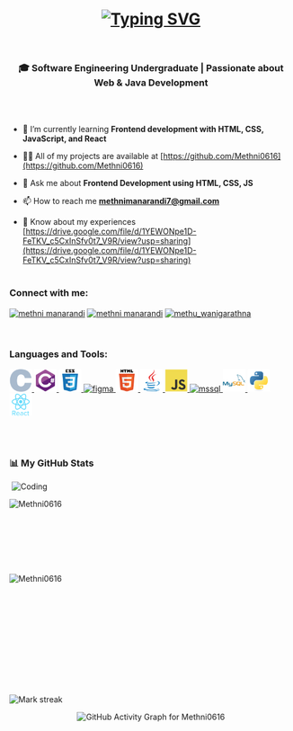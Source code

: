 <h1 align="center"><a href="https://git.io/typing-svg"><img src="https://readme-typing-svg.demolab.com?font=Fira+Code&size=24&pause=1000&width=435&lines=Hi+%2C+I'm+Methni+Manarandi+%F0%9F%91%8B;Software+Engineering+student+;Learning%2C+Building+%26+Coding" alt="Typing SVG" /></a></h1>
<br>


<h3 align="center">🎓 Software Engineering Undergraduate | Passionate about Web & Java Development</h3>

<br><br>



- 🌱 I’m currently learning **Frontend development with HTML, CSS, JavaScript, and React**

- 👨‍💻 All of my projects are available at [https://github.com/Methni0616](https://github.com/Methni0616)

- 💬 Ask me about **Frontend Development using HTML, CSS, JS**

- 📫 How to reach me **methnimanarandi7@gmail.com**

- 📄 Know about my experiences [https://drive.google.com/file/d/1YEWONpe1D-FeTKV_c5CxInSfv0t7_V9R/view?usp=sharing](https://drive.google.com/file/d/1YEWONpe1D-FeTKV_c5CxInSfv0t7_V9R/view?usp=sharing)
<br><br>
<h3 align="left">Connect with me:</h3>
<p align="left">
<a href="https://www.linkedin.com/in/methni-manarandi-196465270" target="_blank"><img align="center" src="https://raw.githubusercontent.com/rahuldkjain/github-profile-readme-generator/master/src/images/icons/Social/linked-in-alt.svg" alt="methni manarandi" height="30" width="40" /></a>
<a href="https://web.facebook.com/methni.manarandi" target="_blank"><img align="center" src="https://raw.githubusercontent.com/rahuldkjain/github-profile-readme-generator/master/src/images/icons/Social/facebook.svg" alt="methni manarandi" height="30" width="40" /></a>
<a href="https://instagram.com/methu_wanigarathna" target="blank"><img align="center" src="https://raw.githubusercontent.com/rahuldkjain/github-profile-readme-generator/master/src/images/icons/Social/instagram.svg" alt="methu_wanigarathna" height="30" width="40" /></a>
</p>
<br>
<h3 align="left">Languages and Tools:</h3>
<p align="left"> <a href="https://www.cprogramming.com/" target="_blank" rel="noreferrer"> <img src="https://raw.githubusercontent.com/devicons/devicon/master/icons/c/c-original.svg" alt="c" width="40" height="40"/> </a> <a href="https://www.w3schools.com/cs/" target="_blank" rel="noreferrer"> <img src="https://raw.githubusercontent.com/devicons/devicon/master/icons/csharp/csharp-original.svg" alt="csharp" width="40" height="40"/> </a> <a href="https://www.w3schools.com/css/" target="_blank" rel="noreferrer"> <img src="https://raw.githubusercontent.com/devicons/devicon/master/icons/css3/css3-original-wordmark.svg" alt="css3" width="40" height="40"/> </a> <a href="https://www.figma.com/" target="_blank" rel="noreferrer"> <img src="https://www.vectorlogo.zone/logos/figma/figma-icon.svg" alt="figma" width="40" height="40"/> </a> <a href="https://www.w3.org/html/" target="_blank" rel="noreferrer"> <img src="https://raw.githubusercontent.com/devicons/devicon/master/icons/html5/html5-original-wordmark.svg" alt="html5" width="40" height="40"/> </a> <a href="https://www.java.com" target="_blank" rel="noreferrer"> <img src="https://raw.githubusercontent.com/devicons/devicon/master/icons/java/java-original.svg" alt="java" width="40" height="40"/> </a> <a href="https://developer.mozilla.org/en-US/docs/Web/JavaScript" target="_blank" rel="noreferrer"> <img src="https://raw.githubusercontent.com/devicons/devicon/master/icons/javascript/javascript-original.svg" alt="javascript" width="40" height="40"/> </a> <a href="https://www.microsoft.com/en-us/sql-server" target="_blank" rel="noreferrer"> <img src="https://www.svgrepo.com/show/303229/microsoft-sql-server-logo.svg" alt="mssql" width="40" height="40"/> </a> <a href="https://www.mysql.com/" target="_blank" rel="noreferrer"> <img src="https://raw.githubusercontent.com/devicons/devicon/master/icons/mysql/mysql-original-wordmark.svg" alt="mysql" width="40" height="40"/> </a> <a href="https://www.python.org" target="_blank" rel="noreferrer"> <img src="https://raw.githubusercontent.com/devicons/devicon/master/icons/python/python-original.svg" alt="python" width="40" height="40"/> </a> <a href="https://reactjs.org/" target="_blank" rel="noreferrer"> <img src="https://raw.githubusercontent.com/devicons/devicon/master/icons/react/react-original-wordmark.svg" alt="react" width="40" height="40"/> </a> </p>
<br><br>


<h3>📊 My GitHub Stats</h3>

<img align="right" alt="Coding" width="500" src="https://raw.githubusercontent.com/onimur/.github/master/.resources/git-header.svg">

<br>

<p><img align="left" src="https://github-readme-stats.vercel.app/api/top-langs?username=Methni0616&show_icons=true&theme=dark&locale=en&layout=compact" alt="Methni0616" /></p>

<br><br><br><br><br><br><br>

<p>&nbsp;<img align="left" src="https://github-readme-stats.vercel.app/api?username=Methni0616&show_icons=true&theme=dark&locale=en" alt="Methni0616" /></p>

<br><br><br><br><br><br><br><br><br><br>

<img  title="🔥 Get streak stats for your profile at git.io/streak-stats" alt="Mark streak" src="https://github-readme-streak-stats.herokuapp.com/?user=Methni0616&theme=dark&hide_border=false" /> 
 
<br>

<!-- GitHub Activity Graph -->
<p align="center">
  <img src="https://github-readme-activity-graph.vercel.app/graph?username=Methni0616&theme=react-dark&bg_color=0d1117&color=ffffff&line=00e676&point=ffffff&area=true&hide_border=true" alt="GitHub Activity Graph for Methni0616" />
</p>

<br><br>






